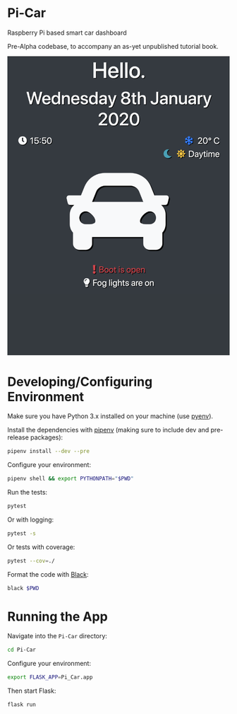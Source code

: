 # Pi-Car
Raspberry Pi based smart car dashboard

Pre-Alpha codebase, to accompany an as-yet unpublished tutorial book.

![Car dashboard example](https://raw.githubusercontent.com/CoburnJoe/Pi-Car/master/samples/dashboard.png)

# Developing/Configuring Environment
Make sure you have Python 3.x installed on your machine (use [pyenv](https://github.com/pyenv/pyenv)).

Install the dependencies with [pipenv](https://github.com/pypa/pipenv) (making sure to include dev and pre-release packages):

```bash
pipenv install --dev --pre
```

Configure your environment:

```bash
pipenv shell && export PYTHONPATH="$PWD"
```

Run the tests:

```bash
pytest
```

Or with logging:

```bash
pytest -s
```

Or tests with coverage:

```bash
pytest --cov=./
```

Format the code with [Black](https://github.com/psf/black):

```bash
black $PWD
```
# Running the App
Navigate into the `Pi-Car` directory:

```bash
cd Pi-Car
```

Configure your environment:

```bash
export FLASK_APP=Pi_Car.app
```

Then start Flask:

```bash
flask run
```